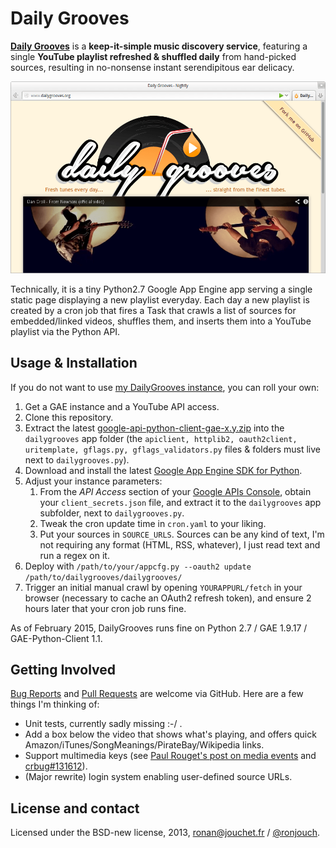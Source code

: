 # Daily Grooves

**[Daily Grooves](http://www.dailygrooves.org/)** is a **keep-it-simple music discovery service**, featuring a single **YouTube playlist refreshed & shuffled daily** from hand-picked sources, resulting in no-nonsense instant serendipitous ear delicacy.

[![DailyGrooves screenshot](https://github.com/ronjouch/dailygrooves/raw/master/dailygrooves_screenshot.png)](http://www.dailygrooves.org/)

Technically, it is a tiny Python2.7 Google App Engine app serving a single static page displaying a new playlist everyday. Each day a new playlist is created by a cron job that fires a Task that crawls a list of sources for embedded/linked videos, shuffles them, and inserts them into a YouTube playlist via the Python API.

## Usage & Installation

If you do not want to use [my DailyGrooves instance](http://www.dailygrooves.org/), you can roll your own:

1. Get a GAE instance and a YouTube API access.
2. Clone this repository.
3. Extract the latest [google-api-python-client-gae-x.y.zip](https://code.google.com/p/google-api-python-client/downloads/list) into the `dailygrooves` app folder (the `apiclient, httplib2, oauth2client, uritemplate, gflags.py, gflags_validators.py` files & folders must live next to `dailygrooves.py`).
5. Download and install the latest [Google App Engine SDK for Python](https://developers.google.com/appengine/downloads#Google_App_Engine_SDK_for_Python).
6. Adjust your instance parameters:
    1. From the *API Access* section of your [Google APIs Console](https://code.google.com/apis/console/), obtain your `client_secrets.json` file, and extract it to the `dailygrooves` app subfolder, next to `dailygrooves.py`.
    2. Tweak the cron update time in `cron.yaml` to your liking.
    3. Put your sources in `SOURCE_URLS`. Sources can be any kind of text, I'm not requiring any format (HTML, RSS, whatever), I just read text and run a regex on it.
7. Deploy with `/path/to/your/appcfg.py --oauth2 update /path/to/dailygrooves/dailygrooves/`
8. Trigger an initial manual crawl by opening `YOURAPPURL/fetch` in your browser (necessary to cache an OAuth2 refresh token), and ensure 2 hours later that your cron job runs fine.

As of February 2015, DailyGrooves runs fine on Python 2.7 / GAE 1.9.17 / GAE-Python-Client 1.1.

## Getting Involved

[Bug Reports](https://github.com/ronjouch/dailygrooves/issues) and [Pull Requests](https://github.com/ronjouch/dailygrooves/pulls) are welcome via GitHub. Here are a few things I'm thinking of:

* Unit tests, currently sadly missing :-/ .
* Add a box below the video that shows what's playing, and offers quick Amazon/iTunes/SongMeanings/PirateBay/Wikipedia links.
* Support multimedia keys (see [Paul Rouget's post on media events](http://paulrouget.com/e/mediaevents/) and [crbug#131612](http://code.google.com/p/chromium/issues/detail?id=131612)).
* (Major rewrite) login system enabling user-defined source URLs.

## License and contact

Licensed under the BSD-new license, 2013, [ronan@jouchet.fr](mailto:ronan@jouchet.fr) / [@ronjouch](https://twitter.com/ronjouch).
